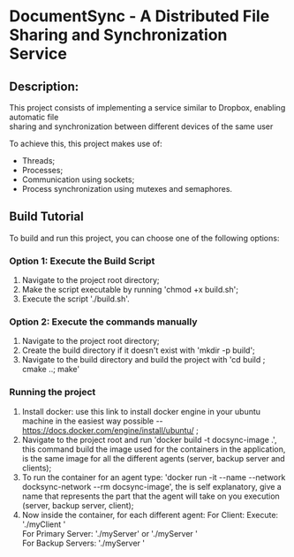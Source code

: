 # DocumentSync - A Distributed File Sharing and Synchronization Service
## Description:
This project consists of implementing a service similar to Dropbox, enabling automatic file  <br> 
sharing and synchronization between different devices of the same user <br>

To achieve this, this project makes use of:
- Threads;
- Processes;
- Communication using sockets;
- Process synchronization using mutexes and semaphores.

## Build Tutorial
To build and run this project, you can choose one of the following options:

### Option 1: Execute the Build Script
1. Navigate to the project root directory;
2. Make the script executable by running 'chmod +x build.sh';
3. Execute the script './build.sh'.

### Option 2: Execute the commands manually
1. Navigate to the project root directory;
2. Create the build directory if it doesn't exist with 'mkdir -p build';
3. Navigate to the build directory and build the project with 'cd build ; cmake ..; make'

### Running the project
1. Install docker: use this link to install docker engine in your ubuntu machine in the easiest way possible -- https://docs.docker.com/engine/install/ubuntu/ ;
2. Navigate to the project root and run 'docker build -t docsync-image .', this command build the image used for the containers in the application, is the same image for all the different agents (server, backup server and clients);
3. To run the container for an agent type: 'docker run -it --name <container-name> --network docksync-network --rm docsync-image', the <container-name> is self explanatory, give a name that represents the part that the agent will take on you execution (server, backup server, client); 
4. Now inside the container, for each different agent:
   For Client: Execute: './myClient <client-username> <primary-server-container-name> <primary-server-port>' <br>
   For Primary Server: './myServer' or './myServer <port-for-server-to-run>' <br>
   For Backup Servers: './myServer <primary-server-container-name> <primary-server-port>' <br>
